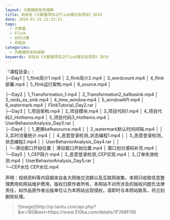 ```yaml
---
layout: 大数据研发攻城狮
title: 尚硅谷《大数据项目之Flink理论及项目》2019     
date: 2019-07-25 22:33:13
tags:
  - 大数据
  - Flink
  - 实时计算
  - 尚硅谷
categories:
  - 大数据研发攻城狮
keywords: 尚硅谷《大数据项目之Flink理论及项目》2019     
---
```

『课程目录』:  
├─Day1
│      1_flink简介1.mp4
│      2_flink简介2.mp4
│      3_wordcount.mp4
│      4_flink部署.mp4
│      5_flink运行架构.mp4
│      6_source.mp4
│     
<!-- more -->  
├─Day2
│      1_Transformation_1.mp4
│      2_Transformation2_kafkasink.mp4
│      3_reids_es_sink.mp4
│      4_time_window.mp4
│      5_windowAPI.mp4
│      6_watermark.mp4
│      FlinkTutorial_Day2.rar
│      
├─Day3
│      1_项目架构.mp4
│      2_项目模块.mp4
│      3_项目代码1.mp4
│      4_项目代码2_HotItems.mp4
│      5_项目代码3_HotItems.mp4
│      UserBehaviorAnalysis_Day3.rar
│      
├─Day4
│  │  1_更换kafkasource.mp4
│  │  2_watermark默认时间间隔.mp4
│  │  3_实时流量统计.mp4
│  │  4_恶意登录检测_状态编程1.mp4
│  │  5_恶意登录检测_状态编程2.mp4
│  │  UserBehaviorAnalysis_Day4.rar
│  │  
│  └─滑动窗口开始位置
│          滑动窗口开始位置.mp4
│          窗口划分源码补充.mp4
│          
└─Day5
    │  1_CEP简介.mp4
    │  2_恶意登录检测_CEP实现.mp4
    │  3_订单失效检测.mp4
    │  UserBehaviorAnalysis_Day5.rar
    │  
    └─CEP水位
            CEP水位.mp4

<div class="post-copyright">
    <div class="post-copyright__author">
      <span class="post-copyright-meta">声明：视频资料等内容据来自各大网络交流群以及互联网收集，本网只收取信息整理费用和网站维护费用，版权归原作者所有，本网站不对所涉及的版权问题负法律责任，如作品原作者出版单位认为本网站出现侵权，请即时与本网站联系，将立刻删除处理。 </span>
    </div>
</div>

<blockquote class="blockquote-center">
![image](http://qr.liantu.com/api.php?&w=180&text=https://www.510ka.com/details/1F7A8F09)
</blockquote>

